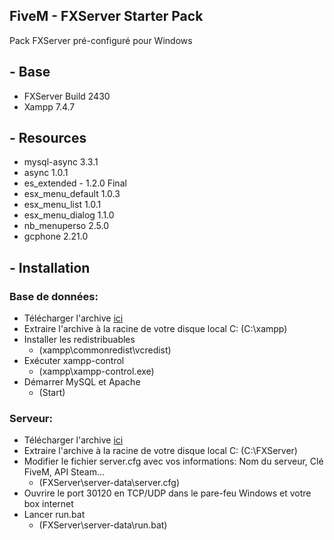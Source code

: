 ## FiveM - FXServer Starter Pack
Pack FXServer pré-configuré pour Windows

## - Base
* FXServer Build 2430
* Xampp 7.4.7

## - Resources
* mysql-async 3.3.1
* async 1.0.1
* es_extended - 1.2.0 Final
* esx_menu_default 1.0.3
* esx_menu_list 1.0.1
* esx_menu_dialog 1.1.0
* nb_menuperso 2.5.0
* gcphone 2.21.0

## - Installation
### Base de données:
* Télécharger l'archive [ici](https://mega.nz/file/AkFDmYoR#uYB1uV-vRZsDlxj5XXSKMeFJMJRT3xovh7x8wZC25G0)
* Extraire l'archive à la racine de votre disque local C:
  (C:\xampp)
* Installer les redistribuables
  * (xampp\commonredist\vcredist\)
* Exécuter xampp-control
  * (xampp\xampp-control.exe)
* Démarrer MySQL et Apache
  * (Start)
  
### Serveur:
* Télécharger l'archive [ici](https://github.com/IceWeedo/FiveM-FXServer-Starter-Pack/releases/latest)
* Extraire l'archive à la racine de votre disque local C:
  (C:\FXServer)
* Modifier le fichier server.cfg avec vos informations: Nom du serveur, Clé FiveM, API Steam...
  * (FXServer\server-data\server.cfg)
* Ouvrire le port 30120 en TCP/UDP dans le pare-feu Windows et votre box internet
* Lancer run.bat
  * (FXServer\server-data\run.bat)
